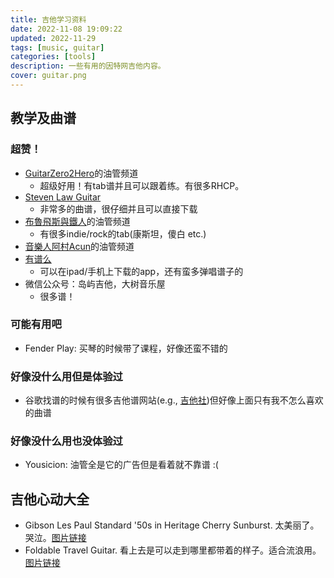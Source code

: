 ```yaml
---
title: 吉他学习资料
date: 2022-11-08 19:09:22
updated: 2022-11-29
tags: [music, guitar]
categories: [tools]
description: 一些有用的因特网吉他内容。
cover: guitar.png
---
```


## 教学及曲谱

### 超赞！

- [GuitarZero2Hero](https://www.youtube.com/c/GuitarZero2Hero)的油管频道
    - 超级好用！有tab谱并且可以跟着练。有很多RHCP。
- [Steven Law Guitar](https://stevenlawguitar.com/category/music/)
    - 非常多的曲谱，很仔细并且可以直接下载
- [布魯飛斯與鐵人](https://www.youtube.com/channel/UC-FXgMWAzXMRbayS9MhVxDA)的油管频道
    - 有很多indie/rock的tab(康斯坦，傻白 etc.)
- [音樂人阿村Acun](https://www.youtube.com/c/JoyBuskerStudio)的油管频道
- [有谱么](https://yoopu.me/start?mode=startup)
    - 可以在ipad/手机上下载的app，还有蛮多弹唱谱子的
- 微信公众号：岛屿吉他，大树音乐屋
    - 很多谱！

### 可能有用吧

- Fender Play: 买琴的时候带了课程，好像还蛮不错的

### 好像没什么用但是体验过

- 谷歌找谱的时候有很多吉他谱网站(e.g., [吉他社](https://www.jitashe.org/))但好像上面只有我不怎么喜欢的曲谱


### 好像没什么用也没体验过

- Yousicion: 油管全是它的广告但是看着就不靠谱 :(

## 吉他心动大全

- Gibson Les Paul Standard '50s in Heritage Cherry Sunburst. 太美丽了。哭泣。[图片链接](https://www.gibson.com/en-US/Electric-Guitar/USAUBC849/Heritage-Cherry-Sunburst)
- Foldable Travel Guitar. 看上去是可以走到哪里都带着的样子。适合流浪用。[图片链接](https://www.asmuse.com/products/asmuse-foldable-travel-headless-electric-guitar-with-built-in-headphone)

